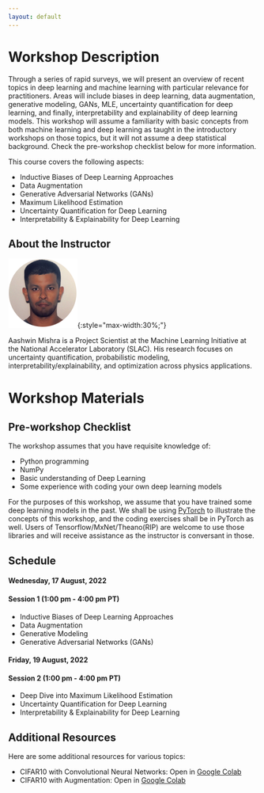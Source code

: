 ```yaml
---
layout: default
---
```


# Workshop Description
Through a series of rapid surveys, we will present an overview of recent topics in deep learning and machine learning with particular relevance for practitioners. Areas will include biases in deep learning, data augmentation, generative modeling, GANs, MLE, uncertainty quantification for deep learning, and finally, interpretability and explainability of deep learning models. This workshop will assume a familiarity with basic concepts from both machine learning and deep learning as taught in the introductory workshops on those topics, but it will not assume a deep statistical background. Check the pre-workshop checklist below for more information.

This course covers the following aspects:
  * Inductive Biases of Deep Learning Approaches
  * Data Augmentation
  * Generative Adversarial Networks (GANs)
  * Maximum Likelihood Estimation
  * Uncertainty Quantification for Deep Learning
  * Interpretability & Explainability for Deep Learning
  

## About the Instructor
  
![Aashwin Mishra](/assets/img/Aashwin_Mishra_pic.png){:style="max-width:30%;"}

Aashwin Mishra is a Project Scientist at the Machine Learning Initiative at the National Accelerator Laboratory (SLAC). His research focuses on uncertainty quantification, probabilistic modeling, interpretability/explainability, and optimization across physics applications.

# Workshop Materials

## Pre-workshop Checklist
The workshop assumes that you have requisite knowledge of: 
  * Python programming 
  * NumPy
  * Basic understanding of Deep Learning
  * Some experience with coding your own deep learning models

For the purposes of this workshop, we assume that you have trained some deep learning models in the past. We shall be using [PyTorch](https://pytorch.org/docs/stable/index.html) to illustrate the concepts of this workshop, and the coding exercises shall be in PyTorch as well. Users of Tensorflow/MxNet/Theano(RIP) are welcome to use those libraries and will receive assistance as the instructor is conversant in those.

## Schedule

#### Wednesday, 17 August, 2022
#### Session 1 (1:00 pm - 4:00 pm PT)
  - Inductive Biases of Deep Learning Approaches
  - Data Augmentation
  - Generative Modeling
  - Generative Adversarial Networks (GANs)

#### Friday, 19 August, 2022
#### Session 2 (1:00 pm - 4:00 pm PT)
  - Deep Dive into Maximum Likelihood Estimation
  - Uncertainty Quantification for Deep Learning
  - Interpretability & Explainability for Deep Learning

## Additional Resources

Here are some additional resources for various topics:
  - CIFAR10 with Convolutional Neural Networks: Open in [Google Colab](https://colab.research.google.com/drive/153nTZtmHENNTx-XLWw3kl41Shd-ZvXVJ?usp=sharing)
  - CIFAR10 with Augmentation: Open in [Google Colab](https://colab.research.google.com/drive/1Ug0STBPfwc0Q7YSBasliIJCC38y9pOVm?usp=sharing)

<!-- TODO(instructor): fill in with pertinent resources. -->






